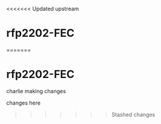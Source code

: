 <<<<<<< Updated upstream
# rfp2202-FEC
=======
# rfp2202-FEC
charlie making changes

changes here
>>>>>>> Stashed changes
